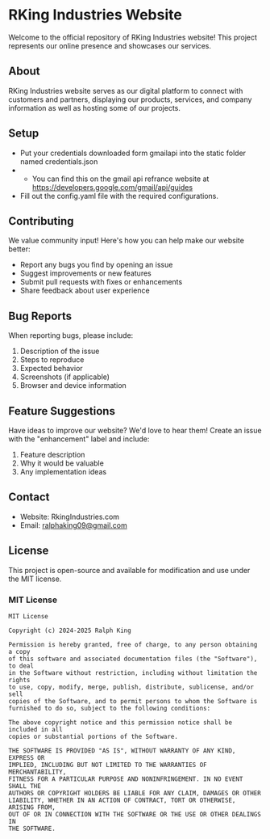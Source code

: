 # RKing Industries Website

Welcome to the official repository of RKing Industries website! This project represents our online presence and showcases our services.

## About
RKing Industries website serves as our digital platform to connect with customers and partners, displaying our products, services, and company information as well as hosting some of our projects.

## Setup
- Put your credentials downloaded form gmailapi into the static folder named credentials.json
- - You can find this on the gmail api refrance website at https://developers.google.com/gmail/api/guides
- Fill out the config.yaml file with the required configurations.

## Contributing
We value community input! Here's how you can help make our website better:

- Report any bugs you find by opening an issue
- Suggest improvements or new features
- Submit pull requests with fixes or enhancements
- Share feedback about user experience

## Bug Reports
When reporting bugs, please include:
1. Description of the issue
2. Steps to reproduce
3. Expected behavior
4. Screenshots (if applicable)
5. Browser and device information

## Feature Suggestions
Have ideas to improve our website? We'd love to hear them! Create an issue with the "enhancement" label and include:
1. Feature description
2. Why it would be valuable
3. Any implementation ideas

## Contact
- Website: RkingIndustries.com
- Email: ralphaking09@gmail.com

## License

This project is open-source and available for modification and use under the MIT license.

### MIT License

```
MIT License

Copyright (c) 2024-2025 Ralph King

Permission is hereby granted, free of charge, to any person obtaining a copy
of this software and associated documentation files (the "Software"), to deal
in the Software without restriction, including without limitation the rights
to use, copy, modify, merge, publish, distribute, sublicense, and/or sell
copies of the Software, and to permit persons to whom the Software is
furnished to do so, subject to the following conditions:

The above copyright notice and this permission notice shall be included in all
copies or substantial portions of the Software.

THE SOFTWARE IS PROVIDED "AS IS", WITHOUT WARRANTY OF ANY KIND, EXPRESS OR
IMPLIED, INCLUDING BUT NOT LIMITED TO THE WARRANTIES OF MERCHANTABILITY,
FITNESS FOR A PARTICULAR PURPOSE AND NONINFRINGEMENT. IN NO EVENT SHALL THE
AUTHORS OR COPYRIGHT HOLDERS BE LIABLE FOR ANY CLAIM, DAMAGES OR OTHER
LIABILITY, WHETHER IN AN ACTION OF CONTRACT, TORT OR OTHERWISE, ARISING FROM,
OUT OF OR IN CONNECTION WITH THE SOFTWARE OR THE USE OR OTHER DEALINGS IN
THE SOFTWARE.
```
